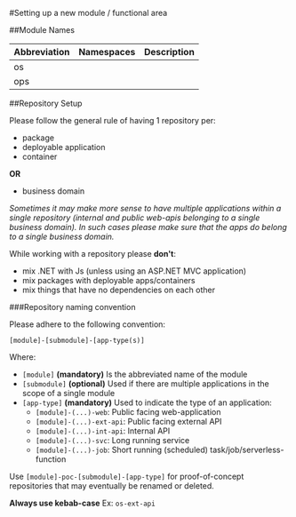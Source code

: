 #Setting up a new module / functional area

##Module Names

|Abbreviation|Namespaces|Description|
|------------|----------|-----------|
|os|||
|ops|||

##Repository Setup

Please follow the general rule of having 1 repository per:
- package
- deployable application
- container

**OR**

- business domain

*Sometimes it may make more sense to have multiple applications within a single repository (internal and public web-apis belonging to a single business domain).*
*In such cases please make sure that the apps do belong to a single business domain.*

While working with a repository please **don't**:
- mix .NET with Js (unless using an ASP.NET MVC application)
- mix packages with deployable apps/containers
- mix things that have no dependencies on each other

###Repository naming convention

Please adhere to the following convention:

```[module]-[submodule]-[app-type(s)]```

Where:
- ```[module]``` **(mandatory)** Is the abbreviated name of the module
- ```[submodule]``` **(optional)** Used if there are multiple applications in the scope of a single module
- ```[app-type]``` **(mandatory)** Used to indicate the type of an application:
    - ```[module]-(...)-web```: Public facing web-application 
    - ```[module]-(...)-ext-api```: Public facing external API 
    - ```[module]-(...)-int-api```: Internal API
    - ```[module]-(...)-svc```: Long running service
    - ```[module]-(...)-job```: Short running (scheduled) task/job/serverless-function

Use ```[module]-poc-[submodule]-[app-type]``` for proof-of-concept repositories that may eventually be renamed or deleted.

**Always use kebab-case**
Ex: ```os-ext-api```

